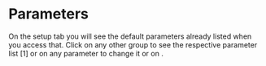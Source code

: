 # Parameters
On the setup tab you will see the default parameters already listed when you access that. Click on any other group to see the respective parameter list [1] or on any parameter to change it or on .
